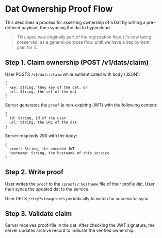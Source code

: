 # Dat Ownership Proof Flow

This describes a process for asserting ownership of a Dat by writing a pre-defined payload, then syncing the dat to hypercloud.

> This spec was originally part of the registration flow. It's now being preserved, as a general-purpose flow, until we have a deployment plan for it.

## Step 1. Claim ownership (POST /v1/dats/claim)

User POSTS `/v1/dats/claim` while authenticated with body (JSON):

```
{
  key: String, they key of the dat, or
  url: String, the url of the dat
}
```

Server generates the `proof` (a non-expiring JWT) with the following content:

```
{
  id: String, id of the user
  url: String, the URL of the dat
}
```

Server responds 200 with the body:

```
{
  proof: String, the encoded JWT
  hostname: String, the hostname of this service
}
```

## Step 2. Write proof

User writes the `proof` to the `/proofs/:hostname` file of their profile dat. User then syncs the updated dat to the service.

User GETS `/:key?view=proofs` periodically to watch for successful sync.

## Step 3. Validate claim

Server receives proof-file in the dat. After checking the JWT signature, the server updates archive record to indicate the verified ownership.